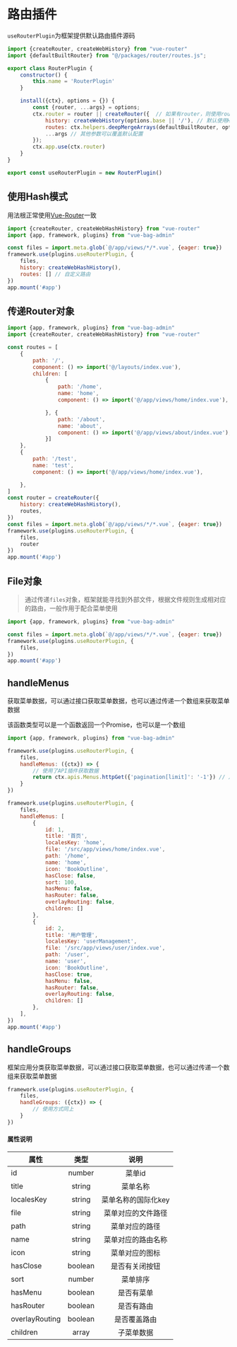 # 路由插件

`useRouterPlugin`为框架提供默认路由插件源码

```javascript
import {createRouter, createWebHistory} from "vue-router"
import {defaultBuiltRouter} from "@/packages/router/routes.js";

export class RouterPlugin {
    constructor() {
        this.name = 'RouterPlugin'
    }

    install({ctx}, options = {}) {
        const {router, ...args} = options;
        ctx.router = router || createRouter({  // 如果有router，则使用router，否则使用默认的router
            history: createWebHistory(options.base || '/'), // 默认使用History模式
            routes: ctx.helpers.deepMergeArrays(defaultBuiltRouter, options.routes || []), // 合并默认路由与用户配置路由
            ...args // 其他参数可以覆盖默认配置
        });
        ctx.app.use(ctx.router)
    }
}

export const useRouterPlugin = new RouterPlugin()

```

## 使用Hash模式

用法根正常使用[Vue-Router](https://router.vuejs.org/zh/guide/)一致

```javascript
import {createRouter, createWebHashHistory} from "vue-router"
import {app, framework, plugins} from "vue-bag-admin"

const files = import.meta.glob(`@/app/views/*/*.vue`, {eager: true})
framework.use(plugins.useRouterPlugin, {
    files,
    history: createWebHashHistory(),
    routes: [] // 自定义路由
})
app.mount('#app')
```

## 传递Router对象

```javascript
import {app, framework, plugins} from "vue-bag-admin"
import {createRouter, createWebHashHistory} from "vue-router"

const routes = [
    {
        path: '/',
        component: () => import('@/layouts/index.vue'),
        children: [
            {
                path: '/home',
                name: 'home',
                component: () => import('@/app/views/home/index.vue'),

            }, {
                path: '/about',
                name: 'about',
                component: () => import('@/app/views/about/index.vue'),
            }]
    },
    {
        path: '/test',
        name: 'test',
        component: () => import('@/app/views/home/index.vue'),

    },
]
const router = createRouter({
    history: createWebHashHistory(),
    routes,
})
const files = import.meta.glob(`@/app/views/*/*.vue`, {eager: true})
framework.use(plugins.useRouterPlugin, {
    files,
    router
})
app.mount('#app')
```

## File对象

> 通过传递`files`对象，框架就能寻找到外部文件，根据文件规则生成相对应的路由，一般作用于配合菜单使用

```javascript
import {app, framework, plugins} from "vue-bag-admin"

const files = import.meta.glob(`@/app/views/*/*.vue`, {eager: true})
framework.use(plugins.useRouterPlugin, {
    files,
})
app.mount('#app')
```

## handleMenus

获取菜单数据，可以通过接口获取菜单数据，也可以通过传递一个数组来获取菜单数据

该函数类型可以是一个函数返回一个Promise，也可以是一个数组

```javascript
import {app, framework, plugins} from "vue-bag-admin"

framework.use(plugins.useRouterPlugin, {
    files,
    handleMenus: ({ctx}) => {
        // 使用了API插件获取数据
        return ctx.apis.Menus.httpGet({'pagination[limit]': '-1'}) // 从接口获取菜单数据
    }
})

framework.use(plugins.useRouterPlugin, {
    files,
    handleMenus: [
        {
            id: 1,
            title: '首页',
            localesKey: 'home',
            file: '/src/app/views/home/index.vue',
            path: '/home',
            name: 'home',
            icon: 'BookOutline',
            hasClose: false,
            sort: 100,
            hasMenu: false,
            hasRouter: false,
            overlayRouting: false,
            children: []
        },
        {
            id: 2,
            title: '用户管理',
            localesKey: 'userManagement',
            file: '/src/app/views/user/index.vue',
            path: '/user',
            name: 'user',
            icon: 'BookOutline',
            hasClose: true,
            hasMenu: false,
            hasRouter: false,
            overlayRouting: false,
            children: []
        },
    ],
})
app.mount('#app')
```

## handleGroups

框架应用分类获取菜单数据，可以通过接口获取菜单数据，也可以通过传递一个数组来获取菜单数据

```javascript
framework.use(plugins.useRouterPlugin, {
    files,
    handleGroups: ({ctx}) => {
        // 使用方式同上
    }
})
```

#### 属性说明

| 属性             |   类型    |     说明      |
|----------------|:-------:|:-----------:|
| id             | number  |    菜单id     |
| title          | string  |    菜单名称     |
| localesKey     | string  | 菜单名称的国际化key |
| file           | string  |  菜单对应的文件路径  |
| path           | string  |   菜单对应的路径   |
| name           | string  |  菜单对应的路由名称  |
| icon           | string  |   菜单对应的图标   |
| hasClose       | boolean |   是否有关闭按钮   |
| sort           | number  |    菜单排序     |
| hasMenu        | boolean |    是否有菜单    |
| hasRouter      | boolean |    是否有路由    |
| overlayRouting | boolean |   是否覆盖路由    |
| children       |  array  |    子菜单数据    |
